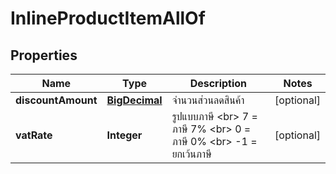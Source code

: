 

# InlineProductItemAllOf

## Properties

Name | Type | Description | Notes
------------ | ------------- | ------------- | -------------
**discountAmount** | [**BigDecimal**](BigDecimal.md) | จำนวนส่วนลดสินค้า |  [optional]
**vatRate** | **Integer** | รูปแบบภาษี &lt;br&gt; 7 &#x3D; ภาษี 7% &lt;br&gt; 0 &#x3D; ภาษี 0% &lt;br&gt; -1 &#x3D; ยกเว้นภาษี |  [optional]




